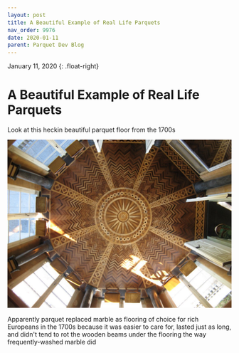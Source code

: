 ```yaml
---
layout: post
title: A Beautiful Example of Real Life Parquets
nav_order: 9976
date: 2020-01-11
parent: Parquet Dev Blog
---
```

January 11, 2020
{: .float-right}

# A Beautiful Example of Real Life Parquets

Look at this heckin beautiful parquet floor from the 1700s

![A photograph of a fancy parquet floor with a sunburst pattern.](image-2020-01-11.jpg)

Apparently parquet replaced marble as flooring of choice for rich Europeans in the 1700s because it was easier to care for, lasted just as long, and didn't tend to rot the wooden beams under the flooring the way frequently-washed marble did
